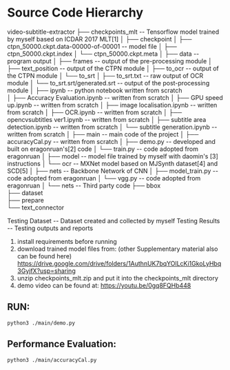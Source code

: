 Source Code Hierarchy
==================
video-subtitle-extractor
├── checkpoints_mlt --  Tensorflow model trained by myself based on ICDAR 2017 MLT[1]
│   ├── checkpoint
│   ├── ctpn_50000.ckpt.data-00000-of-00001   -- model file
│   ├── ctpn_50000.ckpt.index
│   └── ctpn_50000.ckpt.meta
│
├── data  -- program output
│   ├── frames         -- output of the pre-processing module
│   ├── text_position  -- output of the CTPN module
│   ├── to_ocr         -- output of the CTPN module
│   └── to_srt
│        ├── to_srt.txt    -- raw output of OCR module
│        └── to_srt.srt/generated.srt  -- output of the post-processing module
│
├── ipynb      -- python notebook written from scratch      
│   ├── Accuracy Evaluation.ipynb      -- written from scratch
│   ├── GPU speed up.ipynb             -- written from scratch
│   ├── image localisation.ipynb       -- written from scratch
│   ├── OCR.ipynb                      -- written from scratch
│   ├── opencvsubtitles ver1.ipynb     -- written from scratch
│   ├── subtitle area detection.ipynb  -- written from scratch
│   └── subtitle generation.ipynb      -- written from scratch
│
├── main 			-- main code of the project
│   ├── accuracyCal.py     -- written from scratch
│   ├── demo.py            -- developed and built on eragonruan's[2] code
│   └── train.py           -- code adopted from eragonruan
│
├── model 			  -- model file trained by myself with daomin's [3] instructions
│   └── ocr           -- MXNet model based on MJSynth dataset[4] and SCD[5]
│
├── nets 			  -- Backbone Network of CNN
│   ├── model_train.py     -- code adopted from eragonruan
│   └── vgg.py             -- code adopted from eragonruan
│
└── nets 			  -- Third party code
    ├── bbox     
    ├── dataset    
    ├── prepare    
    └── text_connector         

Testing Dataset -- Dataset created and collected by myself
Testing Results -- Testing outputs and reports



1. install requirements before running
2. download trained model files from: (other Supplementary material also can be found here)
https://drive.google.com/drive/folders/1AuthnUK7bqYOlLcKi1GkoLyHbq3GyjfX?usp=sharing
3. unzip checkpoints_mlt.zip and put it into the checkpoints_mlt directory
4. demo video can be found at: https://youtu.be/0gq8FQHb448

## RUN:
```
python3 ./main/demo.py
```


## Performance Evaluation:
```
python3 ./main/accuracyCal.py
```
